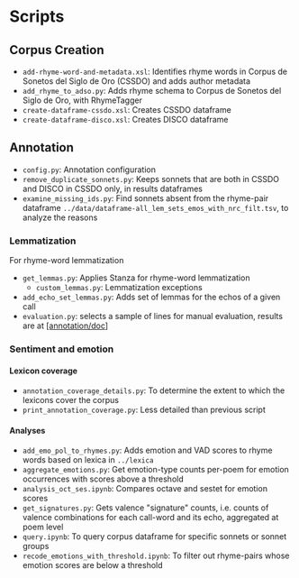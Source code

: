 # Scripts

## Corpus Creation

- `add-rhyme-word-and-metadata.xsl`: Identifies rhyme words in Corpus de Sonetos del Siglo de Oro (CSSDO) and adds author metadata
- `add_rhyme_to_adso.py`: Adds rhyme schema to Corpus de Sonetos del Siglo de Oro, with RhymeTagger
- `create-dataframe-cssdo.xsl`: Creates CSSDO dataframe
- `create-dataframe-disco.xsl`: Creates DISCO dataframe

## Annotation
- `config.py`: Annotation configuration
- `remove_duplicate_sonnets.py`: Keeps sonnets that are both in CSSDO and DISCO in CSSDO only, in results dataframes
- `examine_missing_ids.py`: Find sonnets absent from the rhyme-pair dataframe `../data/dataframe-all_lem_sets_emos_with_nrc_filt.tsv`, to analyze the reasons  

### Lemmatization
For rhyme-word lemmatization

- `get_lemmas.py`: Applies Stanza for rhyme-word lemmatization
   - `custom_lemmas.py`: Lemmatization exceptions
- `add_echo_set_lemmas.py`: Adds set of lemmas for the echos of a given call
- `evaluation.py`: selects a sample of lines for manual evaluation, results are at [[annotation/doc]](./annotation/doc)

### Sentiment and emotion

#### Lexicon coverage
- `annotation_coverage_details.py`: To determine the extent to which the lexicons cover the corpus
- `print_annotation_coverage.py`: Less detailed than previous script

#### Analyses

- `add_emo_pol_to_rhymes.py`: Adds emotion and VAD scores to rhyme words based on lexica in `../lexica` 
- `aggregate_emotions.py`: Get emotion-type counts per-poem for emotion occurrences with scores above a threshold
- `analysis_oct_ses.ipynb`: Compares octave and sestet for emotion scores
- `get_signatures.py`: Gets valence "signature" counts, i.e. counts of valence combinations for each call-word and its echo, aggregated at poem level
- `query.ipynb`: To query corpus dataframe for specific sonnets or sonnet groups
- `recode_emotions_with_threshold.ipynb`: To filter out rhyme-pairs whose emotion scores are below a threshold